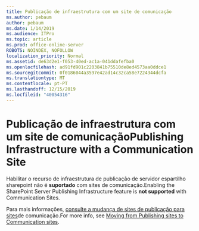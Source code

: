 ```yaml
---
title: Publicação de infraestrutura com um site de comunicação
ms.author: pebaum
author: pebaum
ms.date: 1/14/2019
ms.audience: ITPro
ms.topic: article
ms.prod: office-online-server
ROBOTS: NOINDEX, NOFOLLOW
localization_priority: Normal
ms.assetid: de63d2e1-f053-40ed-ac1a-041ddafefba0
ms.openlocfilehash: ad91fd901c2203841b75510de8ed4573aa0ddce1
ms.sourcegitcommit: 0f0186044a3597e42ad14c32ca58e7224344dcfa
ms.translationtype: MT
ms.contentlocale: pt-PT
ms.lasthandoff: 12/15/2019
ms.locfileid: "40054316"
---
```

# <a name="publishing-infrastructure-with-a-communication-site"></a><span data-ttu-id="a3f7a-102">Publicação de infraestrutura com um site de comunicação</span><span class="sxs-lookup"><span data-stu-id="a3f7a-102">Publishing Infrastructure with a Communication Site</span></span>


<span data-ttu-id="a3f7a-103">Habilitar o recurso de infraestrutura de publicação de servidor espartilho sharepoint não é **suportado** com sites de comunicação.</span><span class="sxs-lookup"><span data-stu-id="a3f7a-103">Enabling the SharePoint Server Publishing Infrastructure feature is **not supported** with Communication Sites.</span></span> 
  
<span data-ttu-id="a3f7a-104">Para mais informações, [consulte a mudança de sites de publicação para sites](https://docs.microsoft.com/sharepoint/publishing-sites-classic-to-modern-experience)de comunicação.</span><span class="sxs-lookup"><span data-stu-id="a3f7a-104">For more info, see [Moving from Publishing sites to Communication sites](https://docs.microsoft.com/sharepoint/publishing-sites-classic-to-modern-experience).</span></span> 
  

